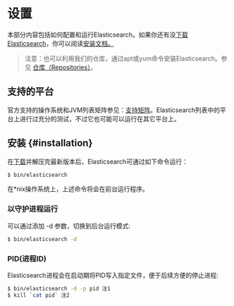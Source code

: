# 设置

本部分内容包括如何配置和运行Elasticsearch。如果你还有没[下载Elasticsearch](https://www.elastic.co/downloads)，你可以阅读[安装文档。](#installation)

> 注意：也可以利用我们的仓库，通过apt或yum命令安装Elasticsearch。参见 [仓库（Repositories）](/setup/repositories.md)。

## 支持的平台

官方支持的操作系统和JVM列表矩阵参见：[支持矩阵](https://www.elastic.co/support/matrix)。Elasticsearch列表中的平台上进行过充分的测试，不过它也可能可以运行在其它平台上。

## 安装 {#installation}

在[下载](https://www.elastic.co/downloads/elasticsearch)并解压完最新版本后，Elasticsearch可通过如下命令运行：

```bash
$ bin/elasticsearch
```

在\*nix操作系统上，上述命令将会在前台运行程序。

### 以守护进程运行

可以通过添加 -d 参数，切换到后台运行模式:

```bash
$ bin/elasticsearch -d
```

### PID\(进程ID\)

Elasticsearch进程会在启动期将PID写入指定文件，便于后续方便的停止进程:

```bash
$ bin/elasticsearch -d -p pid 注1
$ kill `cat pid` 注2
```





